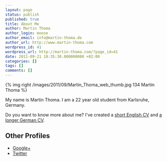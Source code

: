 ```yaml
---
layout: page
status: publish
published: true
title: About Me
author: Martin Thoma
author_login: moose
author_email: info@martin-thoma.de
author_url: http://www.martin-thoma.com
wordpress_id: 41
wordpress_url: http://martin-thoma.com/?page_id=41
date: 2011-09-21 18:35:30.000000000 +02:00
categories: []
tags: []
comments: []
---
```

{% img right /images/2011/09/Martin_Thoma_web_thumb.jpg 134 Martin Thoma %}

My name is Martin Thoma. I am a 22 year old student from Karlsruhe, Germany.

Do you want to know more about me? I've created a <a href='http://martin-thoma.com/wp-content/uploads/2013/07/cv-curriculum-vitae.pdf'>short English CV</a> and&nbsp;<a href="http://www.martin-thoma.de/about.htm" rel="me">a longer German CV</a>.

<h2>Other Profiles</h2>
<ul>
	<li><a href="https://plus.google.com/116515806655836046525/posts" rel="me">Google+</a></li>
	<li><a href="https://twitter.com/#!/themoosemind" rel="me">Twitter</a></li>
</ul>
